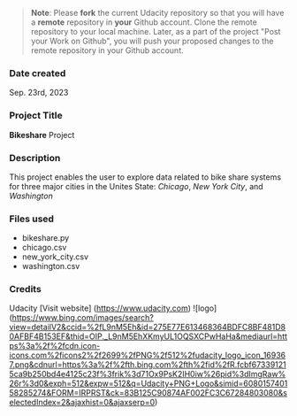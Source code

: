 >**Note**: Please **fork** the current Udacity repository so that you will have a **remote** repository in **your** Github account. Clone the remote repository to your local machine. Later, as a part of the project "Post your Work on Github", you will push your proposed changes to the remote repository in your Github account.

### Date created
Sep. 23rd, 2023

### Project Title
**Bikeshare** Project

### Description
This project enables the user to explore data related to bike share systems for three major cities in the Unites State: _Chicago_, _New York City_, and _Washington_

### Files used
- bikeshare.py 
- chicago.csv
- new_york_city.csv
- washington.csv

### Credits
Udacity [Visit website] (https://www.udacity.com)
![logo] (https://www.bing.com/images/search?view=detailV2&ccid=%2fL9nM5Eh&id=275E77E613468364BDFC8BF481D80AFBF4B153EF&thid=OIP._L9nM5EhXKmyUL1OQSXCPwHaHa&mediaurl=https%3a%2f%2fcdn.icon-icons.com%2ficons2%2f2699%2fPNG%2f512%2fudacity_logo_icon_169367.png&cdnurl=https%3a%2f%2fth.bing.com%2fth%2fid%2fR.fcbf673391215ca9b250bd4e4125c23f%3frik%3d71Ox9PsK2IH0iw%26pid%3dImgRaw%26r%3d0&exph=512&expw=512&q=Udacity+PNG+Logo&simid=608015740158285274&FORM=IRPRST&ck=83B125C90874AF002FC3C67284803080&selectedIndex=2&ajaxhist=0&ajaxserp=0)
